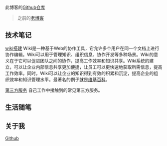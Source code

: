 此博客的[Github仓库](https://github.com/jackhai9/blog)

> 之前的[老博客](https://jackhai9.github.io/)





## 技术笔记

[wiki搭建](src/wiki搭建.md) Wiki是一种基于Web的协作工具，它允许多个用户在同一个文档上进行协作编辑。Wiki可以用于管理知识、组织信息、协作开发等多种场景。Wiki的意义在于它可以促进团队之间的协作，提高工作效率和知识共享。Wiki系统的建立，可以让企业内部信息共享更加便捷，让员工可以更快速地获取所需信息，提高工作效率。同时，Wiki可以让企业的知识得到有效的积累和沉淀，提高企业的组织效率和知识管理水平。最著名的例子就是[维基百科](https://www.wikipedia.org/)。

[第三方服务](src/第三方服务.md) 自己工作中接触到的常见第三方服务。





## 生活随笔







## 关于我
[Github](https://github.com/jackhai9/)

